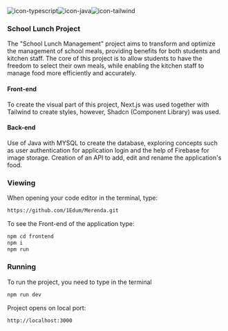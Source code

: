 <div style="display: flex;">
    <img align="center" alt="icon-typescript" src="https://img.shields.io/badge/TypeScript-007ACC?style=for-the-badge&logo=typescript&logoColor=white" />
    <img align="center" alt="icon-java" src="https://img.shields.io/badge/Java-ED8B00?style=for-the-badge&logo=openjdk&logoColor=white" />
    <img align="center" alt="icon-tailwind" src="https://img.shields.io/badge/Tailwind_CSS-38B2AC?style=for-the-badge&logo=tailwind-css&logoColor=white" />


</div>

### School Lunch Project

The "School Lunch Management" project aims to transform and optimize the management of school meals, providing benefits for both students and kitchen staff. The core of this project is to allow students to have the freedom to select their own meals, while enabling the kitchen staff to manage food more efficiently and accurately.

#### Front-end

To create the visual part of this project, Next.js was used together with Tailwind to create styles, however, Shadcn (Component Library) was used.

#### Back-end

Use of Java with MYSQL to create the database, exploring concepts such as user authentication for application login and the help of Firebase for image storage. Creation of an API to add, edit and rename the application's food.


### Viewing

When opening your code editor in the terminal, type:

```bash
https://github.com/1Edum/Merenda.git
```

To see the Front-end of the application type:

```bash
npm cd frontend
npm i
npm run
```

### Running

To run the project, you need to type in the terminal

```bash
npm run dev
```

Project opens on local port:

```bash
http://localhost:3000
```
